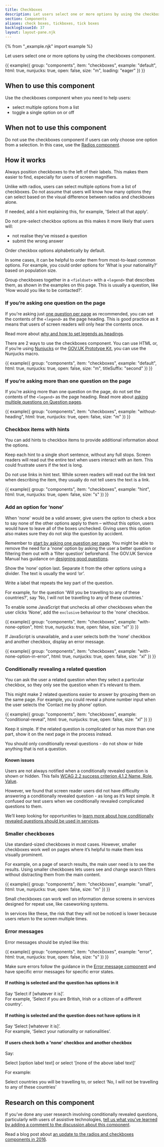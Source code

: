 ```yaml
---
title: Checkboxes
description: Let users select one or more options by using the checkboxes component
section: Components
aliases: check boxes, tickboxes, tick boxes
backlogIssueId: 37
layout: layout-pane.njk
---
```


{% from "_example.njk" import example %}

Let users select one or more options by using the checkboxes component.

{{ example({ group: "components", item: "checkboxes", example: "default", html: true, nunjucks: true, open: false, size: "m", loading: "eager" }) }}

## When to use this component

Use the checkboxes component when you need to help users:

- select multiple options from a list
- toggle a single option on or off

## When not to use this component

Do not use the checkboxes component if users can only choose one option from a selection. In this case, use the [Radios component](/components/radios/).

## How it works

Always position checkboxes to the left of their labels. This makes them easier to find, especially for users of screen magnifiers.

Unlike with radios, users can select multiple options from a list of checkboxes. Do not assume that users will know how many options they can select based on the visual difference between radios and checkboxes alone.

If needed, add a hint explaining this, for example, 'Select all that apply'.

Do not pre-select checkbox options as this makes it more likely that users will:

- not realise they’ve missed a question
- submit the wrong answer

Order checkbox options alphabetically by default.

In some cases, it can be helpful to order them from most-to-least common options. For example, you could order options for ‘What is your nationality?’ based on population size.

Group checkboxes together in a `<fieldset>` with a `<legend>` that describes them, as shown in the examples on this page. This is usually a question, like ‘How would you like to be contacted?’.

### If you’re asking one question on the page

If you're asking just [one question per page](/patterns/question-pages/#start-by-asking-one-question-per-page) as recommended, you can set the contents of the `<legend>` as the page heading. This is good practice as it means that users of screen readers will only hear the contents once.

Read more about [why and how to set legends as headings](/get-started/labels-legends-headings/).

There are 2 ways to use the checkboxes component. You can use HTML or, if you’re using [Nunjucks](https://mozilla.github.io/nunjucks/) or the [GOV.UK Prototype Kit](https://prototype-kit.service.gov.uk), you can use the Nunjucks macro.

{{ example({ group: "components", item: "checkboxes", example: "default", html: true, nunjucks: true, open: false, size: "m", titleSuffix: "second" }) }}

### If you’re asking more than one question on the page

If you're asking more than one question on the page, do not set the contents of the `<legend>` as the page heading. Read more about [asking multiple questions on Question pages](/patterns/question-pages/#asking-multiple-questions-on-a-page).

{{ example({ group: "components", item: "checkboxes", example: "without-heading", html: true, nunjucks: true, open: false, size: "m" }) }}

### Checkbox items with hints

You can add hints to checkbox items to provide additional information about the options.

Keep each hint to a single short sentence, without any full stops. Screen readers will read out the entire text when users interact with an item. This could frustrate users if the text is long.

Do not use links in hint text. While screen readers will read out the link text when describing the item, they usually do not tell users the text is a link.

{{ example({ group: "components", item: "checkboxes", example: "hint", html: true, nunjucks: true, open: false, size: "s" }) }}

### Add an option for ‘none’

When 'none' would be a valid answer, give users the option to check a box to say none of the other options apply to them – without this option, users would have to leave all of the boxes unchecked. Giving users this option also makes sure they do not skip the question by accident.

Remember to [start by asking one question per page](/patterns/question-pages/#start-by-asking-one-question-per-page). You might be able to remove the need for a 'none' option by asking the user a better question or filtering them out with a ‘filter question’ beforehand. The GOV.UK Service Manual has guidance on [designing good questions](https://www.gov.uk/service-manual/design/designing-good-questions).

Show the ‘none’ option last. Separate it from the other options using a divider. The text is usually the word ‘or’.

Write a label that repeats the key part of the question.

For example, for the question 'Will you be travelling to any of these countries?', say 'No, I will not be travelling to any of these countries.'

To enable some JavaScript that unchecks all other checkboxes when the user clicks 'None', add the `exclusive` behaviour to the 'none' checkbox.

{{ example({ group: "components", item: "checkboxes", example: "with-none-option", html: true, nunjucks: true, open: false, size: "xl" }) }}

If JavaScript is unavailable, and a user selects both the ‘none’ checkbox and another checkbox, display an error message.

{{ example({ group: "components", item: "checkboxes", example: "with-none-option-in-error", html: true, nunjucks: true, open: false, size: "xl" }) }}

### Conditionally revealing a related question

You can ask the user a related question when they select a particular checkbox, so they only see the question when it's relevant to them.

This might make 2 related questions easier to answer by grouping them on the same page. For example, you could reveal a phone number input when the user selects the 'Contact me by phone' option.

{{ example({ group: "components", item: "checkboxes", example: "conditional-reveal", html: true, nunjucks: true, open: false, size: "xl" }) }}

Keep it simple. If the related question is complicated or has more than one part, show it on the next page in the process instead.

You should only conditionally reveal questions - do not show or hide anything that is not a question.

#### Known issues

Users are not always notified when a conditionally revealed question is shown or hidden. This fails [WCAG 2.2 success criterion 4.1.2 Name, Role, Value](https://www.w3.org/WAI/WCAG22/Understanding/name-role-value.html).

However, we found that screen reader users did not have difficulty answering a conditionally revealed question - as long as it’s kept simple. It confused our test users when we conditionally revealed complicated questions to them.

We’ll keep looking for opportunities to [learn more about how conditionally revealed questions should be used in services](https://github.com/alphagov/govuk-design-system-backlog/issues/37).

### Smaller checkboxes

Use standard-sized checkboxes in most cases. However, smaller checkboxes work well on pages where it’s helpful to make them less visually prominent.

For example, on a page of search results, the main user need is to see the results. Using smaller checkboxes lets users see and change search filters without distracting them from the main content.

{{ example({ group: "components", item: "checkboxes", example: "small", html: true, nunjucks: true, open: false, size: "m" }) }}

Small checkboxes can work well on information dense screens in services designed for repeat use, like caseworking systems.

In services like these, the risk that they will not be noticed is lower because users return to the screen multiple times.

### Error messages

Error messages should be styled like this:

{{ example({ group: "components", item: "checkboxes", example: "error", html: true, nunjucks: true, open: false, size: "s" }) }}

Make sure errors follow the guidance in the [Error message component](/components/error-message/) and have specific error messages for specific error states.

#### If nothing is selected and the question has options in it

Say ‘Select if [whatever it is]’.<br>
For example, ‘Select if you are British, Irish or a citizen of a different country’.

#### If nothing is selected and the question does not have options in it

Say ‘Select [whatever it is]’.<br>
For example, ‘Select your nationality or nationalities’.

#### If users check both a 'none' checkbox and another checkbox

Say:

<div class="govuk-inset-text">Select [option label text] or select ‘[none of the above label text]’</div>

For example:

<div class="govuk-inset-text">Select countries you will be travelling to, or select ‘No, I will not be travelling to any of these countries’</div>

## Research on this component

If you’ve done any user research involving conditionally revealed questions, particularly with users of assistive technologies, [tell us what you’ve learned by adding a comment to the discussion about this component](https://github.com/alphagov/govuk-design-system-backlog/issues/37).

Read a blog post about [an update to the radios and checkboxes components in 2016](https://designnotes.blog.gov.uk/2016/11/30/weve-updated-the-radios-and-checkboxes-on-gov-uk/).
